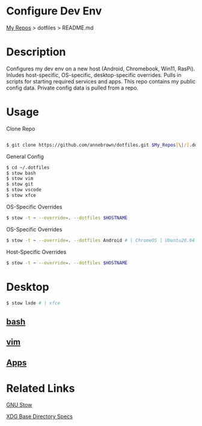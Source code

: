 # Configure Dev Env

  [My Repos](https://github.com/annebrown/?tab=repositories) > dotfiles >  README.md    

# Description

Configures my dev env on a new host (Android, Chromebook, Win11, RasPi).  Inludes host-specific, OS-specific, desktop-specific overrides. Pulls in scripts for starting required services and apps.   This repo contains my public config data.  Private config data is pulled from a repo. 

# Usage

Clone Repo

```bash

$ git clone https://github.com/annebrown/dotfiles.git $My_Repos[\|/].dotfiles

```

General Config

```bash
$ cd ~/.dotfiles
$ stow bash
$ stow vim
$ stow git
$ stow vscode
$ stow xfce
```
OS-Specific Overrides

```bash
$ stow -t ~ --override=. --dotfiles $HOSTNAME
```

OS-Specific Overrides

```bash
$ stow -t ~ --override=. --dotfiles Android # | ChromeOS | Ubuntu20.04 | Ubuntu18.3 | Win11 | RasPi
```
Host-Specific Overrides

```bash
$ stow -t ~ --override=. --dotfiles $HOSTNAME
```
# Desktop

```bash
$ stow lxde # | xfce 
```


## [bash](bash/README.md)

## [vim](vim/README.md)

## [Apps](apps/README.md)

# Related Links



[GNU Stow](https://www.gnu.org/software/stow/)

 [XDG Base Directory Specs](https://specifications.freedesktop.org/basedir-spec/basedir-spec-0.8.html)
